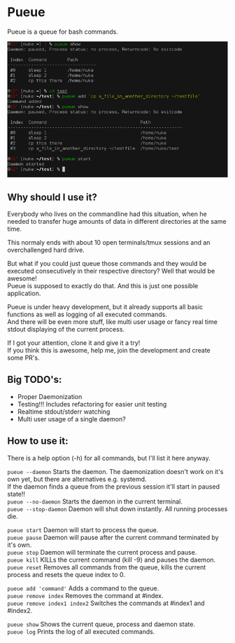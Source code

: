 # Pueue

Pueue is a queue for bash commands.

![Pueue](https://raw.githubusercontent.com/Nukesor/images/master/pueue.png)

## Why should I use it?

Everybody who lives on the commandline had this situation, when he needed to transfer huge amounts of data in different directories at the same time.

This normaly ends with about 10 open terminals/tmux sessions and an overchallenged hard drive.

But what if you could just queue those commands and they would be executed consecutively in their respective directory? Well that would be awesome!  
Pueue is supposed to exactly do that. And this is just one possible application.

Pueue is under heavy development, but it already supports all basic functions as well as logging of all executed commands.  
And there will be even more stuff, like multi user usage or fancy real time stdout displaying of the current process.

If I got your attention, clone it and give it a try!  
If you think this is awesome, help me, join the development and create some PR's.

## Big TODO's:

- Proper Daemonization
- Testing!!! Includes refactoring for easier unit testing
- Realtime stdout/stderr watching
- Multi user usage of a single daemon?


## How to use it:

There is a help option (-h) for all commands, but I'll list it here anyway.

`pueue --daemon` Starts the daemon. The daemonization doesn't work on it's own yet, but there are alternatives e.g. systemd.  
If the daemon finds a queue from the previous session it'll start in paused state!!  
`pueue --no-daemon` Starts the daemon in the current terminal.  
`pueue --stop-daemon` Daemon will shut down instantly. All running processes die.  

`pueue start` Daemon will start to process the queue.  
`pueue pause` Daemon will pause after the current command terminated by it's own.  
`pueue stop` Daemon will terminate the current process and pause.  
`pueue kill` KILLs the current command (kill -9) and pauses the daemon.  
`pueue reset` Removes all commands from the queue, kills the current process and resets the queue index to 0.  

`pueue add 'command'` Adds a command to the queue.  
`pueue remove index` Removes the command at #index.  
`pueue remove index1 index2` Switches the commands at #index1 and #index2.  

`pueue show` Shows the current queue, process and daemon state.  
`pueue log` Prints the log of all executed commands.  

